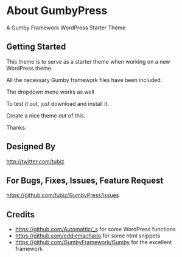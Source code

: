 About GumbyPress
===============
A Gumby Framework WordPress Starter Theme 


Getting Started
-----------------

<p>This theme is to serve as a starter theme when working on a new WordPress theme. </p>
<p>All the necessary Gumby framework files have been included. </p>
<p>The dropdown menu works as well</p>
<p>To test it out, just download and install it.</p>
<p>Create a nice theme out of this.</p>
Thanks.


Designed By
-----------------

http://twitter.com/tubiz


For Bugs, Fixes, Issues, Feature Request
-----------------

https://github.com/tubiz/GumbyPress/issues


Credits
-----------------

- https://github.com/Automattic/_s for some WordPress functions
- https://github.com/eddiemachado for some html snippets
- https://github.com/GumbyFramework/Gumby for the excellent framework

